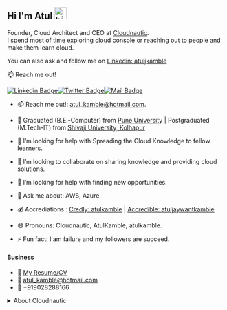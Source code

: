 <!-- Atul Kamble | GitHub Profile -->
## Hi I'm Atul <img src="https://user-images.githubusercontent.com/1303154/88677602-1635ba80-d120-11ea-84d8-d263ba5fc3c0.gif" width="28px" alt="hi">

Founder, Cloud Architect and CEO at [Cloudnautic](https://thecloudnautic.com). 
<br />I spend most of time exploring cloud console or reaching out to people and make them learn cloud.

You can also ask and follow me on [Linkedin: atuljkamble](https://linkedin.com/in/atuljkamble)




:mailbox: Reach me out!

[![Linkedin Badge](https://img.shields.io/badge/-atuljkamble-0e76a8?style=flat&labelColor=0e76a8&logo=linkedin&logoColor=white)](https://www.linkedin.com/in/atuljkamble/)[![Twitter Badge](https://img.shields.io/badge/-@atul_kamble-1ca0f1?style=flat&labelColor=1ca0f1&logo=twitter&logoColor=white&link=https://twitter.com/atul_kamble)](https://twitter.com/atul_kamble)[![Mail Badge](https://img.shields.io/badge/-AtulKamble-e74c3c?style=flat&labelColor=e74c3c&logo=youtube&logoColor=white)](https://www.youtube.com/channel/UCozWfiSWpO4JZhMrASYyZ2w) 


- 📫 Reach me out!: atul_kamble@hotmail.com. 
- 🔭 Graduated (B.E.-Computer) from [Pune University](http://www.unipune.ac.in) | Postgraduated (M.Tech-IT) from [Shivaji University, Kolhapur](http://www.unishivaji.ac.in)
- 🌱 I’m looking for help with Spreading the Cloud Knowledge to fellow learners.
- 👯 I’m looking to collaborate on sharing knowledge and providing cloud solutions.
- 🤔 I’m looking for help with finding new opportunities.
- 💬 Ask me about: AWS, Azure

- 💰 Accrediations : [Credly: atulkamble](www.credly.com/users/atulkamble) | [Accredible: atuljaywantkamble](https://www.credential.net/profile/atuljaywantkamble/wallet)
- 😄 Pronouns: Cloudnautic, AtulKamble, atulkamble.
- ⚡ Fun fact: I am failure and my followers are succeed.


#### Business
- :paperclip: [My Resume/CV](https://github.com/atulkamble/atulkamble/blob/master/Resume.pdf)
- :email: atul_kamble@hotmail.com
- 📱 +919028288166


<details>
<summary>
  About Cloudnautic
</summary>

CloudNautic is registered consultant, member of AWS Partner Network, Microsoft Partner Network & Google Cloud Partner Advantage. From designing workloads, to handling management, governance compliance & cost, our IT Experts, Cloud Consultants can help you optimize your operations & map out your next steps towards business growth with adaptation of recent technologies.Cloudnautic helps Organisations to align IT with their business goals.

[Atul Kamble]: https://www.youtube.com/channel/UCozWfiSWpO4JZhMrASYyZ2w/about
[Cloudnautic]: https://www.youtube.com/channel/UC7bZ6MWDdX9iTlcVejtMAeQ
[javascripttutorial]: https://www.youtube.com/watch?v=D-LHKvmX37E
